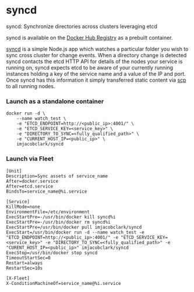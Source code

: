 # syncd
syncd: Synchronize directories across clusters leveraging etcd

syncd is available on the [Docker Hub Registry](https://registry.hub.docker.com/u/imjacobclark/syncd/) as a prebuilt container.

[syncd](http://github.com/imjacobclark/syncd) is a simple Node.js app which watches a particular folder you wish to sync cross cluster for change events. When a directory change is detected syncd contacts the etcd HTTP API for details of the nodes your service is running on, syncd expects etcd to be aware of your currently running instances holding a key of the service name and a value of the IP and port. Once syncd has this information it simply transferred static content via [scp](http://en.wikipedia.org/wiki/Secure_copy) to all running nodes.

### Launch as a standalone container

```shell
docker run -d \
    --name watch_test \
    -e "ETCD_ENDPOINT=http://<public_ip>:4001/" \
    -e "ETCD_SERVICE_KEY=<service_key>" \
    -e "DIRECTORY_TO_SYNC=<fully_qualified_path>" \
    -e "CURRENT_HOST_IP=<public_ip>" \
    imjacobclark/syncd
```

### Launch via Fleet

```shell
[Unit]
Description=Sync assets of service_name
After=docker.service
After=etcd.service
BindsTo=service_name@%i.service

[Service]
KillMode=none
EnvironmentFile=/etc/environment
ExecStartPre=-/usr/bin/docker kill syncd%i
ExecStartPre=-/usr/bin/docker rm syncd%i
ExecStartPre=/usr/bin/docker pull imjacobclark/syncd
ExecStart=/usr/bin/docker run -d --name watch_test -e "ETCD_ENDPOINT=http://<public_ip>:4001/" -e "ETCD_SERVICE_KEY=<service_key>" -e "DIRECTORY_TO_SYNC=<fully_qualified_path>" -e "CURENT_HOST_IP=<public_ip>" imjacobclark/syncd
ExecStop=/usr/bin/docker stop syncd
TimeoutStartSec=0
Restart=always
RestartSec=10s

[X-Fleet]
X-ConditionMachineOf=service_name@%i.service
```
